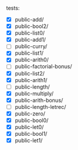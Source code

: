 tests:
- [x] public-add/            
- [x] public-bool2/          
- [x] public-list0/
- [x] public-add1/           
- [ ] public-curry/          
- [x] public-list1/
- [x] public-arith0/         
- [ ] public-factorial-bonus/
- [x] public-list2/
- [x] public-arith1/         
- [ ] public-length/         
- [x] public-multiply/
- [x] public-arith-bonus/    
- [ ] public-length-letrec/  
- [x] public-zero/
- [x] public-bool0/          
- [x] public-let0/
- [x] public-bool1/          
- [x] public-let1/
